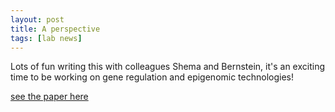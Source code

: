 ```yaml
---
layout: post
title: A perspective
tags: [lab news]
---
```


Lots of fun writing this with colleagues Shema and Bernstein, it's an exciting time to be working on gene regulation and epigenomic technologies!


[see the paper here](https://www.nature.com/articles/s41588-018-0290-x)


<br><br>
<br><br>
<br><br>
<br><br>
